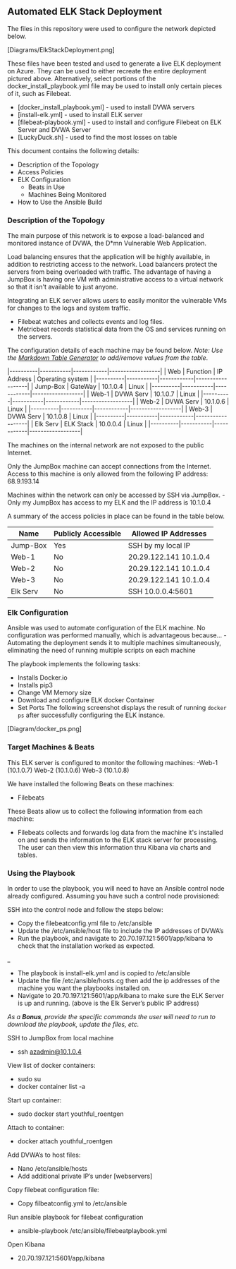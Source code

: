 ## Automated ELK Stack Deployment


The files in this repository were used to configure the network depicted below.


[Diagrams/ElkStackDeployment.png]


These files have been tested and used to generate a live ELK deployment on Azure. They can be used to either recreate the entire deployment pictured above. Alternatively, select portions of the docker_install_playbook.yml file may be used to install only certain pieces of it, such as Filebeat.


* [docker_install_playbook.yml] - used to install DVWA servers
* [install-elk.yml] - used to install ELK server
* [filebeat-playbook.yml] - used to install and configure Filebeat on ELK Server and DVWA Server
* [LuckyDuck.sh] - used to find the most losses on table


This document contains the following details:
- Description of the Topology
- Access Policies
- ELK Configuration
  - Beats in Use
  - Machines Being Monitored
- How to Use the Ansible Build




### Description of the Topology


The main purpose of this network is to expose a load-balanced and monitored instance of DVWA, the D*mn Vulnerable Web Application.


Load balancing ensures that the application will be highly available, in addition to restricting access to the network.
Load balancers protect the servers from being overloaded with traffic. The advantage of having a JumpBox is having one VM with administrative access to a virtual network so that it isn't available to just anyone.


Integrating an ELK server allows users to easily monitor the vulnerable VMs for changes to the logs  and system traffic.
- Filebeat watches and collects events and log files.
- Metricbeat records statistical data from the OS and services running on the servers.


The configuration details of each machine may be found below.
_Note: Use the [Markdown Table Generator](http://www.tablesgenerator.com/markdown_tables) to add/remove values from the table_.


|----------|-----------|------------|------------------|
| Web      | Function  | IP Address | Operating system |
|----------|-----------|------------|------------------|
| Jump-Box | GateWay   | 10.1.0.4   | Linux            |
|----------|-----------|------------|------------------|
| Web-1    | DVWA Serv | 10.1.0.7   | Linux            |
|----------|-----------|------------|------------------|
| Web-2    | DVWA Serv | 10.1.0.6   | Linux            |
|----------|-----------|------------|------------------|
| Web-3    | DVWA Serv | 10.1.0.8   | Linux            |
|----------|-----------|------------|------------------|
| Elk Serv | ELK Stack | 10.0.0.4   | Linux            |
|----------|-----------|------------|------------------|




The machines on the internal network are not exposed to the public Internet. 


Only the JumpBox machine can accept connections from the Internet. Access to this machine is only allowed from the following IP address: 68.9.193.14




Machines within the network can only be accessed by SSH via JumpBox.
-Only my JumpBox has access to my ELK and the IP address is 10.1.0.4


A summary of the access policies in place can be found in the table below.


| Name     | Publicly Accessible | Allowed IP Addresses   |
|----------|---------------------|------------------------|
| Jump-Box | Yes                 | SSH by my local IP     |
| Web-1    | No                  | 20.29.122.141 10.1.0.4 |
| Web-2    | No                  | 20.29.122.141 10.1.0.4 |
| Web-3    | No                  | 20.29.122.141 10.1.0.4 |
| Elk Serv | No                  | SSH 10.0.0.4:5601      |




### Elk Configuration


Ansible was used to automate configuration of the ELK machine. No configuration was performed manually, which is advantageous because...
-Automating the deployment sends it to multiple machines simultaneously, eliminating the need of running multiple scripts on each machine


The playbook implements the following tasks:
* Installs Docker.io
* Installs pip3
* Change VM Memory size
* Download and configure ELK docker Container
* Set Ports
The following screenshot displays the result of running `docker ps` after successfully configuring the ELK instance.


[Diagram/docker_ps.png]
  



### Target Machines & Beats
This ELK server is configured to monitor the following machines:
-Web-1 (10.1.0.7) Web-2 (10.1.0.6) Web-3 (10.1.0.8)


We have installed the following Beats on these machines:
- Filebeats


These Beats allow us to collect the following information from each machine:
- Filebeats collects and forwards log data from the machine it's installed on and sends the information to the ELK stack server for processing. The user can then view this information thru Kibana via charts and tables.


### Using the Playbook
In order to use the playbook, you will need to have an Ansible control node already configured. Assuming you have such a control node provisioned: 


SSH into the control node and follow the steps below:
- Copy the filebeatconfig.yml file to /etc/ansible
- Update the /etc/ansible/host file to include the IP addresses of DVWA’s
- Run the playbook, and navigate to 20.70.197.121:5601/app/kibana to check that the installation worked as expected.


_
- The playbook is install-elk.yml and is copied to /etc/ansible
- Update the file /etc/ansible/hosts.cg then add the ip addresses of the machine you want the playbooks installed on.
- Navigate to 20.70.197.121:5601/app/kibana to make sure the ELK Server is up and running. (above is the Elk Server’s public IP address)


_As a **Bonus**, provide the specific commands the user will need to run to download the playbook, update the files, etc._


SSH to JumpBox from local machine
* ssh azadmin@10.1.0.4


View list of docker containers:
* sudo su
* docker container list -a


 Start up container:
* sudo docker start youthful_roentgen


Attach to container:
* docker attach youthful_roentgen


Add DVWA’s to host files: 
* Nano /etc/ansible/hosts
* Add additional private IP’s under [webservers]


Copy filebeat configuration file:
* Copy filbeatconfig.yml to /etc/ansible


Run ansible playbook for filebeat configuration
* ansible-playbook /etc/ansible/filebeatplaybook.yml


Open Kibana
* 20.70.197.121:5601/app/kibana
